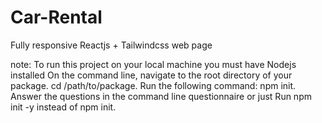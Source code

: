 # Car-Rental
Fully responsive Reactjs + Tailwindcss web page

note: To run this project on your local machine you must have Nodejs installed
On the command line, navigate to the root directory of your package. cd /path/to/package.
Run the following command: npm init.
Answer the questions in the command line questionnaire or just Run npm init -y instead of npm init.
